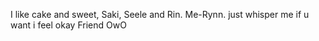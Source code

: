 I like cake and sweet, Saki, Seele and Rin.
Me-Rynn.
just whisper me if u want i feel okay
Friend OwO
